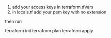 1) add your access keys in terraform.tfvars
2) in locals.tf add your pem key with no extension

then run 

terraform init
terraform plan
terraform apply